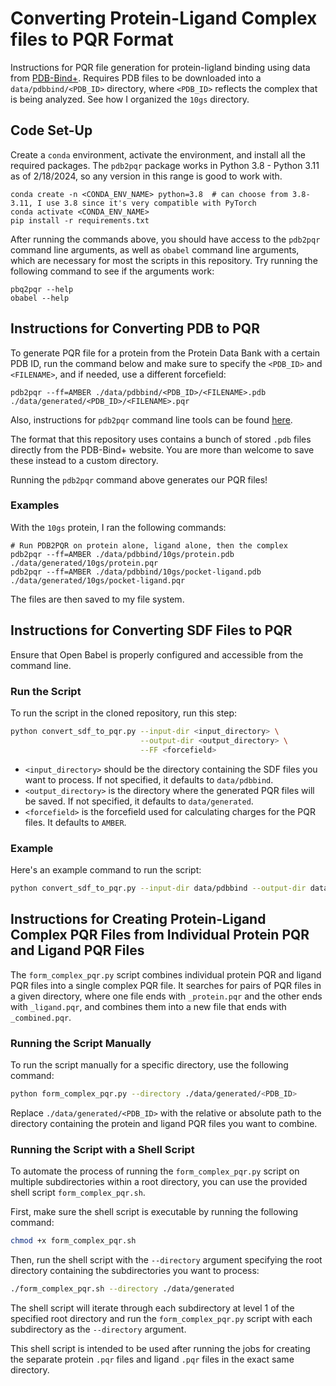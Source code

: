 # **Converting Protein-Ligand Complex files to PQR Format**

Instructions for PQR file generation for protein-ligland binding using data from [PDB-Bind+](https://www.pdbbind-plus.org.cn/data/search). Requires PDB files to be downloaded into a `data/pdbbind/<PDB_ID>` directory, where `<PDB_ID>` reflects the complex that is being analyzed. See how I organized the `10gs` directory.

## **Code Set-Up**

Create a `conda` environment, activate the environment, and install all the required packages. The `pdb2pqr` package works in Python 3.8 - Python 3.11 as of 2/18/2024, so any version in this range is good to work with.

```{bash}
conda create -n <CONDA_ENV_NAME> python=3.8  # can choose from 3.8-3.11, I use 3.8 since it's very compatible with PyTorch
conda activate <CONDA_ENV_NAME>
pip install -r requirements.txt
```

After running the commands above, you should have access to the `pdb2pqr` command line arguments, as well as `obabel` command line arguments, which are necessary for most the scripts in this repository. Try running the following command to see if the arguments work:

```{bash}
pbq2pqr --help
obabel --help
```

## **Instructions for Converting PDB to PQR**

To generate PQR file for a protein from the Protein Data Bank with a certain PDB ID, run the command below and make sure to specify the `<PDB_ID>` and `<FILENAME>`, and if needed, use a different forcefield:

```{bash}
pdb2pqr --ff=AMBER ./data/pdbbind/<PDB_ID>/<FILENAME>.pdb ./data/generated/<PDB_ID>/<FILENAME>.pqr
```

Also, instructions for `pdb2pqr` command line tools can be found [here](https://pdb2pqr.readthedocs.io/en/latest/using/index.html).

The format that this repository uses contains a bunch of stored `.pdb` files directly from the PDB-Bind+ website. You are more than welcome to save these instead to a custom directory.

Running the `pdb2pqr` command above generates our PQR files!

### **Examples**

With the `10gs` protein, I ran the following commands:
```{bash}
# Run PDB2PQR on protein alone, ligand alone, then the complex
pdb2pqr --ff=AMBER ./data/pdbbind/10gs/protein.pdb ./data/generated/10gs/protein.pqr
pdb2pqr --ff=AMBER ./data/pdbbind/10gs/pocket-ligand.pdb ./data/generated/10gs/pocket-ligand.pqr
```

The files are then saved to my file system.

## **Instructions for Converting SDF Files to PQR**

Ensure that Open Babel is properly configured and accessible from the command line.

### **Run the Script**

To run the script in the cloned repository, run this step:

```bash
python convert_sdf_to_pqr.py --input-dir <input_directory> \
                             --output-dir <output_directory> \
                             --FF <forcefield>
```
- `<input_directory>` should be the directory containing the SDF files you want to process. If not specified, it defaults to `data/pdbbind`.
- `<output_directory>` is the directory where the generated PQR files will be saved. If not specified, it defaults to `data/generated`.
- `<forcefield>` is the forcefield used for calculating charges for the PQR files. It defaults to `AMBER`.


### Example

Here's an example command to run the script:

```bash
python convert_sdf_to_pqr.py --input-dir data/pdbbind --output-dir data/output
```

## **Instructions for Creating Protein-Ligand Complex PQR Files from Individual Protein PQR and Ligand PQR Files**

The `form_complex_pqr.py` script combines individual protein PQR and ligand PQR files into a single complex PQR file. It searches for pairs of PQR files in a given directory, where one file ends with `_protein.pqr` and the other ends with `_ligand.pqr`, and combines them into a new file that ends with `_combined.pqr`.

### **Running the Script Manually**

To run the script manually for a specific directory, use the following command:

```bash
python form_complex_pqr.py --directory ./data/generated/<PDB_ID>
```

Replace `./data/generated/<PDB_ID>` with the relative or absolute path to the directory containing the protein and ligand PQR files you want to combine.

### **Running the Script with a Shell Script**

To automate the process of running the `form_complex_pqr.py` script on multiple subdirectories within a root directory, you can use the provided shell script `form_complex_pqr.sh`.

First, make sure the shell script is executable by running the following command:

```bash
chmod +x form_complex_pqr.sh
```

Then, run the shell script with the `--directory` argument specifying the root directory containing the subdirectories you want to process:

```bash
./form_complex_pqr.sh --directory ./data/generated
```

The shell script will iterate through each subdirectory at level 1 of the specified root directory and run the `form_complex_pqr.py` script with each subdirectory as the `--directory` argument.

This shell script is intended to be used after running the jobs for creating the separate protein `.pqr` files and ligand `.pqr` files in the exact same directory.
